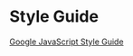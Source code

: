 # Style Guide

[Google JavaScript Style Guide](https://google.github.io/styleguide/jsguide.html#features-local-variable-declarations)
